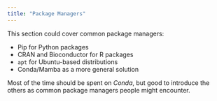 ```yaml
---
title: "Package Managers"
---
```


This section could cover common package managers: 

- Pip for Python packages
- CRAN and Bioconductor for R packages
- `apt` for Ubuntu-based distributions
- Conda/Mamba as a more general solution

Most of the time should be spent on _Conda_, but good to introduce the others as common package managers people might encounter. 